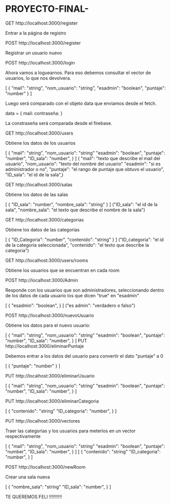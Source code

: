 # PROYECTO-FINAL-

GET http://localhost:3000/register

Entrar a la página de registro

POST http://localhost:3000/register

Registrar un usuario nuevo

POST http://localhost:3000/login

Ahora vamos a loguearnos. Para eso debemos consultar el vector de usuarios, lo que nos devolvera.

[
  {
    "mail": "string",
    "nom_usuario": "string",
    "esadmin": "boolean",
    "puntaje": "number"
  }
]

Luego será comparado con el objeto data que enviamos desde el fetch.

data = {
    mail: 
    contraseña:
}

La constraseña será comparada desde el firebase.

GET  http://localhost:3000/users

Obtiene los datos de los usuarios

[
  {
    "mail": "string",
    "nom_usuario": "string"
    "esadmin": "boolean",
    "puntaje": "number",
    "ID_sala": "number",
  }
]
( "mail": "texto que describe el mail del usuario",
    "nom_usuario": "texto del nombre del usuario"
    "esadmin": "si es administrador o no",
    "puntaje": "el rango de puntaje que obtuvo el usuario",
    "ID_sala": "el id de la sala",)


GET  http://localhost:3000/salas

Obtiene los datos de las salas

[
  {
    "ID_sala": "number",
    "nombre_sala": "string"
  }
]
  ("ID_sala": "el id de la sala",
    "nombre_sala": "el texto que describe el nombre de la sala")




GET  http://localhost:3000/categorias

Obtiene los datos de las categorias

[
  {
    "ID_Categoria": "number",
    "contenido": "string"
  }
]
  ("ID_categoria": "el id de la categoria seleccionada",
    "contenido": "el texto que describe la categoria")

GET  http://localhost:3000/users/rooms

Obtiene los usuarios que se encuentran en cada room


POST http://localhost:3000/Admin

Responde con los usuarios que son administradores, seleccionando dentro de los datos de cada usuario los que dicen "true" en "esadmin"

[
  {
    "esadmin": "boolean",
  }
]
("es admin": "verdadero o falso")

POST  http://localhost:3000/nuevoUsuario

Obtiene los datos para el nuevo usuario:

[
  {
    "mail": "string",
    "nom_usuario": "string"
    "esadmin": "boolean",
    "puntaje": "number",
    "ID_sala": "number",
  }
]
PUT http://localhost:3000/eliminarPuntaje

Debemos entrar a los datos del usuario para convertir el dato "puntaje" a 0

[
  {
    "puntaje": "number"
  }
]

PUT http://localhost:3000/eliminarUsuario

[
  {
    "mail": "string",
    "nom_usuario": "string"
    "esadmin": "boolean",
    "puntaje": "number",
    "ID_sala": "number",
  }
]

PUT http://localhost:3000/eliminarCategoria

[
  {
    "contenido": "string"
    "ID_categoria": "number",
  }
]


PUT http://localhost:3000/vectores

Traer las categorias y los usuarios para meterlos en un vector respectivamente

[
  {
    "mail": "string",
    "nom_usuario": "string"
    "esadmin": "boolean",
    "puntaje": "number",
    "ID_sala": "number",
  }
]
[
  {
    "contenido": "string"
    "ID_categoria": "number",
  }
]

POST http://localhost:3000/newRoom

Crear una sala nueva 

[
  {
    "nombre_sala": "string"
    "ID_sala": "number",
  }
]

TE QUEREMOS FELI !!!!!!!!!!


